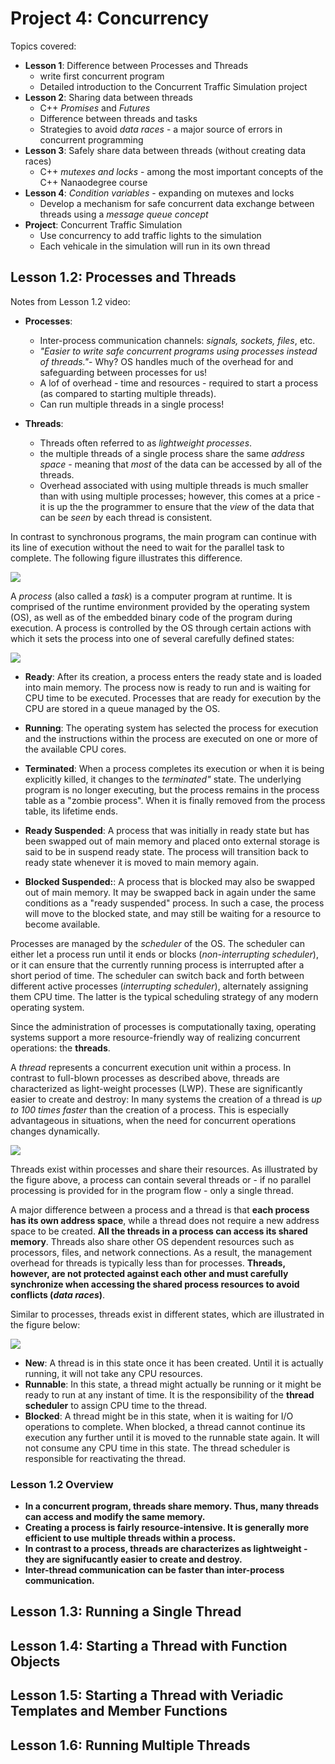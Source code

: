 # Project 4: Concurrency 

Topics covered:

- __Lesson 1__: Difference between Processes and Threads
  - write first concurrent program
  - Detailed introduction to the Concurrent Traffic Simulation project
- __Lesson 2__: Sharing data between threads
  - C++ _Promises_ and _Futures_
  - Difference between threads and tasks
  - Strategies to avoid _data races_ - a major source of errors in concurrent programming
- __Lesson 3__: Safely share data between threads (without creating data races)
  - C++ _mutexes and locks_ - among the most important concepts of the C++ Nanaodegree course
- __Lesson 4__: _Condition variables_ - expanding on mutexes and locks
  - Develop a mechanism for safe concurrent data exchange between threads using a _message queue concept_
- __Project__: Concurrent Traffic Simulation
  - Use concurrency to add traffic lights to the simulation
  - Each vehicale in the simulation will run in its own thread


## Lesson 1.2: Processes and Threads

Notes from Lesson 1.2 video:

- __Processes__:
  - Inter-process communication channels: _signals, sockets, files_, etc.
  - _"Easier to write safe concurrent programs using processes instead of threads."_- Why? OS handles much of the overhead for and safeguarding between processes for us!
  - A lof of overhead - time and resources - required to start a process (as compared to starting multiple threads).
  - Can run multiple threads in a single process!

- __Threads__:
  - Threads often referred to as _lightweight processes_.
  - the multiple threads of a single process share the same _address space_ - meaning that _most_ of the data can be accessed by all of the threads.
  - Overhead associated with using multiple threads is much smaller than with using multiple processes; however, this comes at a price - it is up the the programmer to ensure that the _view_ of the data that can be _seen_ by each thread is consistent.

In contrast to synchronous programs, the main program can continue with its line of execution without the need to wait for the parallel task to complete. The following figure illustrates this difference.

![](images/concurrency.png)

A _process_ (also called a _task_) is a computer program at runtime. It is comprised of the runtime environment provided by the operating system (OS), as well as of the embedded binary code of the program during execution. A process is controlled by the OS through certain actions with which it sets the process into one of several carefully defined states:

![](images/process_states.png)

- __Ready__: After its creation, a process enters the ready state and is loaded into main memory. The process now is ready to run and is waiting for CPU time to be executed. Processes that are ready for execution by the CPU are stored in a queue managed by the OS.
- __Running__: The operating system has selected the process for execution and the instructions within the process are executed on one or more of the available CPU cores.
- __Terminated__: When a process completes its execution or when it is being explicitly killed, it changes to the _terminated"_ state. The underlying program is no longer executing, but the process remains in the process table as a "zombie process". When it is finally removed from the process table, its lifetime ends.
- __Ready Suspended__: A process that was initially in ready state but has been swapped out of main memory and placed onto external storage is said to be in suspend ready state. The process will transition back to ready state whenever it is moved to main memory again.

- __Blocked Suspended:__: A process that is blocked may also be swapped out of main memory. It may be swapped back in again under the same conditions as a "ready suspended" process. In such a case, the process will move to the blocked state, and may still be waiting for a resource to become available.

Processes are managed by the _scheduler_ of the OS. The scheduler can either let a process run until it ends or blocks (_non-interrupting scheduler_), or it can ensure that the currently running process is interrupted after a short period of time. The scheduler can switch back and forth between different active processes (_interrupting scheduler_), alternately assigning them CPU time. The latter is the typical scheduling strategy of any modern operating system.

Since the administration of processes is computationally taxing, operating systems support a more resource-friendly way of realizing concurrent operations: the __threads__.

A _thread_ represents a concurrent execution unit within a process. In contrast to full-blown processes as described above, threads are characterized as light-weight processes (LWP). These are significantly easier to create and destroy: In many systems the creation of a thread is _up to 100 times faster_ than the creation of a process. This is especially advantageous in situations, when the need for concurrent operations changes dynamically.

![](images/threads_processes.png)

Threads exist within processes and share their resources. As illustrated by the figure above, a process can contain several threads or - if no parallel processing is provided for in the program flow - only a single thread.

A major difference between a process and a thread is that __each process has its own address space__, while a thread does not require a new address space to be created. __All the threads in a process can access its shared memory__. Threads also share other OS dependent resources such as processors, files, and network connections. As a result, the management overhead for threads is typically less than for processes. __Threads, however, are not protected against each other and must carefully synchronize when accessing the shared process resources to avoid conflicts (_data races_)__.

Similar to processes, threads exist in different states, which are illustrated in the figure below:

![](images/thread_states.png)

- __New__: A thread is in this state once it has been created. Until it is actually running, it will not take any CPU resources.
- __Runnable__: In this state, a thread might actually be running or it might be ready to run at any instant of time. It is the responsibility of the __thread scheduler__ to assign CPU time to the thread.
- __Blocked__: A thread might be in this state, when it is waiting for I/O operations to complete. When blocked, a thread cannot continue its execution any further until it is moved to the runnable state again. It will not consume any CPU time in this state. The thread scheduler is responsible for reactivating the thread.

### Lesson 1.2 Overview

- __In a concurrent program, threads share memory. Thus, many threads can access and modify the same memory.__
- __Creating a process is fairly resource-intensive. It is generally more efficient to use multiple threads within a process.__
- __In contrast to a process, threads are characterizes as lightweight - they are signifucantly easier to create and destroy.__
- __Inter-thread communication can be faster than inter-process communication.__


## Lesson 1.3: Running a Single Thread

## Lesson 1.4: Starting a Thread with Function Objects

## Lesson 1.5: Starting a Thread with Veriadic Templates and Member Functions

## Lesson 1.6: Running Multiple Threads